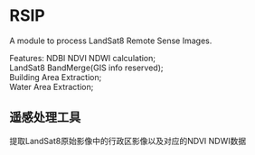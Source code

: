 # RSIP
A module to process LandSat8 Remote Sense Images. 

Features: NDBI NDVI NDWI calculation;  
LandSat8 BandMerge(GIS info reserved);  
Building Area Extraction;  
Water Area Extraction;  
## 遥感处理工具
提取LandSat8原始影像中的行政区影像以及对应的NDVI NDWI数据
